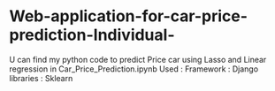# Web-application-for-car-price-prediction-Individual-
U can find my python code to predict Price car using Lasso and Linear regression in  Car_Price_Prediction.ipynb
Used : 
Framework : Django
libraries : Sklearn 
